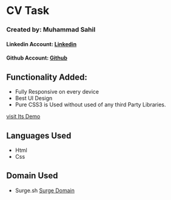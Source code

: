 # CV Task

### Created by: Muhammad Sahil
#### Linkedin Account: <a href="https://www.linkedin.com/in/muhammadsahil" target="_blank">Linkedin</a>
#### Github Account: <a href="https://github.com/CodingBySahil/" target="_blank">Github</a>

## Functionality Added:
- Fully Responsive on every device
- Best UI Design
- Pure CSS3 is Used without used of any third Party Libraries.

<a href="https://m-sahil-cv1.surge.sh/" target="_blank">visit Its Demo</a>

## Languages Used

- Html
- Css 

## Domain Used
- Surge.sh
<a href="https://surge.sh/" target="_blank">Surge Domain</a>

